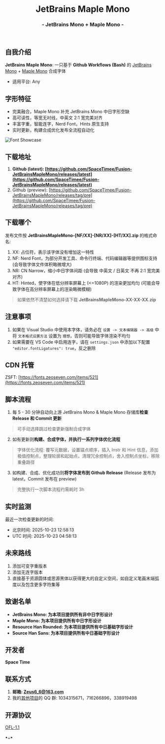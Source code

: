 <h1 align="center">JetBrains Maple Mono</h1>
<h3 align="center">- JetBrains Mono + Maple Mono -</h3>
</br>

## 自我介绍
**JetBrains Maple Mono**: 一只基于 **Github Workflows (Bash)** 的 [JetBrains Mono](https://github.com/JetBrains/JetBrainsMono) + [Maple Mono](https://github.com/subframe7536/maple-font) 合成字体

* 适用平台: Any

## 字形特征
* 完美融合，Maple Mono 补充 JetBrains Mono 中日字形空缺
* 高可读性，等宽无衬线，中英文 2:1 宽完美对齐
* 丰富字重，智能连字，Nerd Font，Hints 原生支持
* 实时更新，构建合成优化发布全流程自动化

![Font Showcase](https://github.com/user-attachments/assets/6587588d-1a9d-4ee7-a0f9-8dd2e7f417e0)

## 下载地址
1. **Github (latest): [https://github.com/SpaceTimee/Fusion-JetBrainsMapleMono/releases/latest](https://github.com/SpaceTimee/Fusion-JetBrainsMapleMono/releases/latest)**
2. Github (preview): [https://github.com/SpaceTimee/Fusion-JetBrainsMapleMono/releases/tag/pre](https://github.com/SpaceTimee/Fusion-JetBrainsMapleMono/releases/tag/pre)

## 下载哪个
发布文件按 **JetBrainsMapleMono-[NF/XX]-[NR/XX]-[HT/XX].zip** 的格式命名:

1. XX: 占位符，表示该字体没有增加这一特性
2. NF: Nerd Font，为部分开发工具、命令行终端、代码编辑器等提供图标支持 (会导致字体文件体积略微增大)
3. NR: CN Narrow，缩小中日字体间距 (会导致 中英文 / 日英文 不再 2:1 宽完美对齐)
4. HT: Hinted，使字体在低分辨率屏幕上 (<=1080P) 的渲染更加均匀 (可能会导致字体在高分辨率屏幕上的渲染略微模糊)

> 如果依然不清楚如何选择请下载 **JetBrainsMapleMono-XX-XX-XX.zip**

## 注意事项
1. 如果在 Visual Studio 中使用本字体，请务必在 `设置 -> 文本编辑器 -> 高级` 中将 `文本格式设置方法` 设置为 `理想`，否则可能导致字体渲染不均匀
2. 如果需要在 VS Code 中启用连字，请在 `settings.json` 中添加以下配置 `"editor.fontLigatures": true`，反之删除

## CDN 托管
ZSFT: [https://fonts.zeoseven.com/items/521](https://fonts.zeoseven.com/items/521)

## 脚本流程
1. 每 5 - 30 分钟自动向上游 JetBrains Mono & Maple Mono 存储库**检查 Release 和 Commit 更新**

> 可手动选择跳过检查更新强制合成字体

2. 如有更新则**构建、合成字体，并执行一系列字体优化流程**

> 字体优化流程: 覆写元数据，设置锚点顺序，插入 Instr 和 Hint 信息，添加极值控制点，整理轮廓和起始点，清理冗余控制点，舍入控制点坐标，移除重叠路径

3. 如构建、合成、优化成功则**将字体发布到 Github Release** (Release 发布为 latest，Commit 发布在 preview)

> 完整执行一次脚本流程约需耗时 3h

## 实时监测
最近一次检查更新的时间:

* 北京时间: <!--BJT_TIME-->2025-10-23 12:58:13<!--BJT_TIME-->
* UTC 时间: <!--UTC_TIME-->2025-10-23 04:58:13<!--UTC_TIME-->

## 未来路线
1. 添加可变字重版本
2. 添加无连字版本
3. 直接基于资源圆体或思源黑体以获得更大的自定义空间，如自定义笔画末端弧度以及包含更多字符集等

## 致谢名单
* **JetBrains Mono: 为本项目提供所有非中日字形设计**
* **Maple Mono: 为本项目提供所有中日字形设计**
* **Resource Han Rounded: 为本项目提供所有中日基础字形设计**
* **Source Han Sans: 为本项目提供所有中日基础字形设计**

## 开发者
**Space Time**

## 联系方式
1. **邮箱: Zeus6_6@163.com**
2. 我的[其他项目](https://github.com/SpaceTimee/Sheas-Cealer)的 QQ 群: 1034315671，716266896，338919498

## 开源协议
[OFL-1.1](https://github.com/SpaceTimee/Fusion-JetBrainsMapleMono?tab=OFL-1.1-1-ov-file)

•ᴗ•
